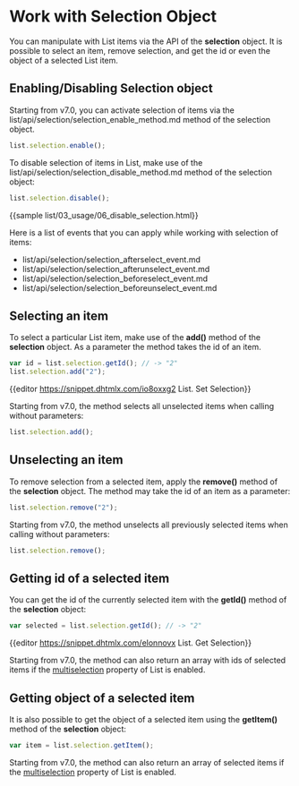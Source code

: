 Work with Selection Object
=================

You can manipulate with List items via the API of the **selection** object. It is possible to select an item, remove selection, and get the id or even the object of a selected List item.

Enabling/Disabling Selection object
---------------------------------

Starting from v7.0, you can activate selection of items via the list/api/selection/selection_enable_method.md method of the selection object.

~~~js
list.selection.enable();
~~~

To disable selection of items in List, make use of the list/api/selection/selection_disable_method.md method of the selection object:

~~~js
list.selection.disable();
~~~

{{sample list/03_usage/06_disable_selection.html}}


Here is a list of events that you can apply while working with selection of items:

- list/api/selection/selection_afterselect_event.md
- list/api/selection/selection_afterunselect_event.md
- list/api/selection/selection_beforeselect_event.md
- list/api/selection/selection_beforeunselect_event.md

Selecting an item
--------------------

To select a particular List item, make use of the **add()** method of the **selection** object. As a parameter the method takes the id of an item. 

~~~js
var id = list.selection.getId(); // -> "2"
list.selection.add("2");
~~~

{{editor	https://snippet.dhtmlx.com/io8oxxg2	List. Set Selection}}

Starting from v7.0, the method selects all unselected items when calling without parameters:

~~~js
list.selection.add();
~~~

Unselecting an item
--------------------

To remove selection from a selected item, apply the **remove()** method of the **selection** object. The method may take the id of an item as a parameter:

~~~js
list.selection.remove("2"); 
~~~

Starting from v7.0, the method unselects all previously selected items when calling without parameters:

~~~js
list.selection.remove();
~~~

Getting id of a selected item
----------------------------

You can get the id of the currently selected item with the **getId()** method of the **selection** object:

~~~js
var selected = list.selection.getId(); // -> "2"
~~~

{{editor	https://snippet.dhtmlx.com/elonnovx	List. Get Selection}}

Starting from v7.0, the method can also return an array with ids of selected items if the [multiselection](list/api/list_multiselection_config.md) property of List is enabled.


Getting object of a selected item
---------------------------------

It is also possible to get the object of a selected item using the **getItem()** method of the **selection** object:

~~~js
var item = list.selection.getItem();
~~~

Starting from v7.0, the method can also return an array of selected items if the [multiselection](list/api/list_multiselection_config.md) property of List is enabled.

